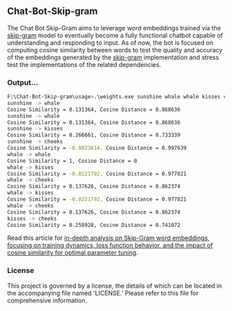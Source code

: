 ## Chat-Bot-Skip-gram
The Chat Bot Skip-Gram aims to leverage word embeddings trained via the [skip-gram](https://github.com/KHAAdotPK/Skip-gram.git) model to eventually become a fully functional chatbot capable of understanding and responding to input. As of now, the bot is focused on computing cosine similarity between words to test the quality and accuracy of the embeddings generated by the [skip-gram](https://github.com/KHAAdotPK/Skip-gram.git) implementation and stress test the implementations of the related dependencies.

### Output...
```BASH
F:\Chat-Bot-Skip-gram\usage>.\weights.exe sunshine whale whale kisses cheeks w1 w2p.dat
sunshine -> whale
Cosine Similarity = 0.131364, Cosine Distance = 0.868636
sunshine -> whale
Cosine Similarity = 0.131364, Cosine Distance = 0.868636
sunshine -> kisses
Cosine Similarity = 0.266661, Cosine Distance = 0.733339
sunshine -> cheeks
Cosine Similarity = -0.0023614, Cosine Distance = 0.997639
whale -> whale
Cosine Similarity = 1, Cosine Distance = 0
whale -> kisses
Cosine Similarity = -0.0221792, Cosine Distance = 0.977821
whale -> cheeks
Cosine Similarity = 0.137626, Cosine Distance = 0.862374
whale -> kisses
Cosine Similarity = -0.0221792, Cosine Distance = 0.977821
whale -> cheeks
Cosine Similarity = 0.137626, Cosine Distance = 0.862374
kisses -> cheeks
Cosine Similarity = 0.258928, Cosine Distance = 0.741072
```

Read this article for [in-depth analysis on Skip-Gram word embeddings, focusing on training dynamics, loss function behavior, and the impact of cosine similarity for optimal parameter tuning](https://github.com/KHAAdotPK/Skip-gram/blob/main/usage/README.md).


### License
This project is governed by a license, the details of which can be located in the accompanying file named 'LICENSE.' Please refer to this file for comprehensive information.

